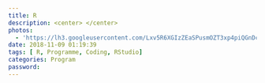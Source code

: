 ```yaml
---
title: R
description: <center> </center>
photos:
  - 'https://lh3.googleusercontent.com/Lxv5R6XGIzZEaSPusmOZT3xp4piQGnDckD6H05ckfNoWai_ddMGuWHAF2TxjqMcC4ymfifrjBCJzzFlZ-6jDdrbCBjqtXO7QExgXCXeoOyJ-4XrqIcZQCaK5ZdTIqPtjkauIG37gYyrBLL9Ia87vOJGZaUPMO3HQis4Zsz0V2YKttcn6JdIzGPm_b1lR_uMKPv3rINPGF-iyr77Bv-Ww55lTc5vfdtdFs1KZuSou0ctJCG1jv_Ly-9WL3re_4k4pDgg3UAtDVFzYB0mHtRtrypqvETqaBh_8VAjib4e5LnOSQmz3BQFSXfq6qM9cLlYymDIUBecS_2CpKdZ9BfevfkCHPFK2UBXbs9bwsI35tGe0wv_mplfTZriUpu8aA4cAipH4mAZOSEidSGA6o4956W-XElDw7rxQBE60SF2CvmnpTWy22bE_jEzaOddgvkyHZgLWnYIh31dLpezHNTWL6j1fYeuNHq34YVLW8cqHEA2lUnVGnATDY3YDVofR8Bd6tG5OEbRoFkFsceT5unfFkMWqJgb6DqAaRF4mIeokvPjhbKJ7QJwZ7dtT9AjJCOliGJDHzS0bBQFx_DjwBU9bHtWs4PAZZ9mIhDPIA5qjG058B2a_u-nQDTfk7jLkIWbGULWWbR9fPppPWwd2fPeDngX8i1K31cKKdxTVViLhnqVh5tYzF6POvx46sk27mmxw9g1VCDmNN9Z4GOkAgPBXI_tbBVy1V5c-Xjb4bA=w1545-h869-no'
date: 2018-11-09 01:19:39
tags: [ R, Programme, Coding, RStudio]
categories: Program
password:
---
```

